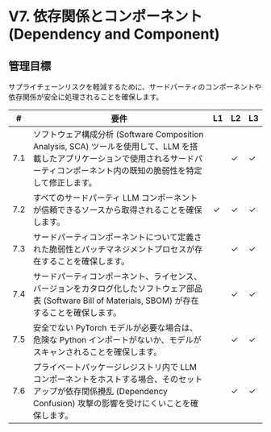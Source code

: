 # V7. 依存関係とコンポーネント (Dependency and Component)

## 管理目標
サプライチェーンリスクを軽減するために、サードパーティのコンポーネントや依存関係が安全に処理されることを確保します。

| # | 要件       | L1 | L2 | L3 |
| - | ---------- | -- | -- | -- |
| 7.1 | ソフトウェア構成分析 (Software Composition Analysis, SCA) ツールを使用して、LLM を搭載したアプリケーションで使用されるサードパーティコンポーネント内の既知の脆弱性を特定して修正します。 |      | ✓ | ✓ |
| 7.2 | すべてのサードパーティ LLM コンポーネントが信頼できるソースから取得されることを確保します。 | ✓ | ✓ | ✓ |
| 7.3 | サードパーティコンポーネントについて定義された脆弱性とパッチマネジメントプロセスが存在することを確保します。 |      | ✓ | ✓ |
| 7.4 | サードパーティコンポーネント、ライセンス、バージョンをカタログ化したソフトウェア部品表 (Software Bill of Materials, SBOM) が存在することを確保します。 |      | ✓ | ✓ |
| 7.5 | 安全でない PyTorch モデルが必要な場合は、危険な Python インポートがないか、モデルがスキャンされることを確保します。 |      | ✓ | ✓ |
| 7.6 | プライベートパッケージレジストリ内で LLM コンポーネントをホストする場合、そのセットアップが依存関係攪乱 (Dependency Confusion) 攻撃の影響を受けにくいことを確保します。 |      | ✓ | ✓ |
